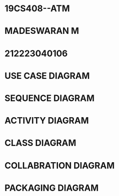 # 19CS408--ATM
# MADESWARAN M
# 212223040106

# USE CASE DIAGRAM


# SEQUENCE DIAGRAM

# ACTIVITY DIAGRAM

# CLASS DIAGRAM

# COLLABRATION DIAGRAM

# PACKAGING DIAGRAM
